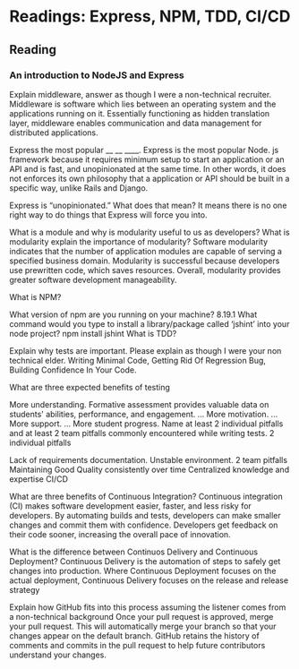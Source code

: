 # Readings: Express, NPM, TDD, CI/CD
## Reading
### An introduction to NodeJS and Express

Explain middleware, answer as though I were a non-technical recruiter. Middleware is software which lies between an operating system and the applications running on it. Essentially functioning as hidden translation layer, middleware enables communication and data management for distributed applications.

Express the most popular __ __ ____. Express is the most popular Node. js framework because it requires minimum setup to start an application or an API and is fast, and unopinionated at the same time. In other words, it does not enforces its own philosophy that a application or API should be built in a specific way, unlike Rails and Django.

Express is “unopinionated.” What does that mean? It means there is no one right way to do things that Express will force you into.

What is a module and why is modularity useful to us as developers? What is modularity explain the importance of modularity? Software modularity indicates that the number of application modules are capable of serving a specified business domain. Modularity is successful because developers use prewritten code, which saves resources. Overall, modularity provides greater software development manageability.

What is NPM?

What version of npm are you running on your machine? 8.19.1
What command would you type to install a library/package called ‘jshint’ into your node project? npm install jshint
What is TDD?

Explain why tests are important. Please explain as though I were your non technical elder. Writing Minimal Code, Getting Rid Of Regression Bug, Building Confidence In Your Code.

What are three expected benefits of testing

More understanding. Formative assessment provides valuable data on students' abilities, performance, and engagement. ...
More motivation. ...
More support. ...
More student progress.
Name at least 2 individual pitfalls and at least 2 team pitfalls commonly encountered while writing tests. 2 individual pitfalls

Lack of requirements documentation.
Unstable environment. 2 team pitfalls
Maintaining Good Quality consistently over time
Centralized knowledge and expertise
CI/CD

What are three benefits of Continuous Integration? Continuous integration (CI) makes software development easier, faster, and less risky for developers. By automating builds and tests, developers can make smaller changes and commit them with confidence. Developers get feedback on their code sooner, increasing the overall pace of innovation.

What is the difference between Continuos Delivery and Continuous Deployment? Continuous Delivery is the automation of steps to safely get changes into production. Where Continuous Deployment focuses on the actual deployment, Continuous Delivery focuses on the release and release strategy

Explain how GitHub fits into this process assuming the listener comes from a non-technical background Once your pull request is approved, merge your pull request. This will automatically merge your branch so that your changes appear on the default branch. GitHub retains the history of comments and commits in the pull request to help future contributors understand your changes.
